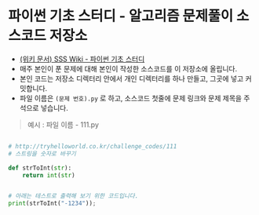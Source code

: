 # 파이썬 기초 스터디 - 알고리즘 문제풀이 소스코드 저장소

- [(위키 문서) SSS Wiki - 파이썬 기초 스터디](https://skhu-sss.github.io/studies/python-basics-study.html)
- 매주 본인이 푼 문제에 대해 본인이 작성한 소스코드를 이 저장소에 올립니다.
- 본인 코드는 저장소 디렉터리 안에서 개인 디렉터리를 하나 만들고, 그곳에 넣고 커밋합니다.
- 파일 이름은 `(문제 번호).py` 로 하고, 소스코드 첫줄에 문제 링크와 문제 제목을 주석으로 넣습니다.

> 예시 : 파일 이름 - 111.py

```python

# http://tryhelloworld.co.kr/challenge_codes/111
# 스트링을 숫자로 바꾸기

def strToInt(str):
	return int(str)


# 아래는 테스트로 출력해 보기 위한 코드입니다.
print(strToInt("-1234"));
```
